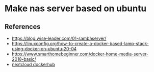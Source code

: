 # Make nas server based on ubuntu

## References

- https://blog.wise-leader.com/01-sambaserver/
- https://linuxconfig.org/how-to-create-a-docker-based-lamp-stack-using-docker-on-ubuntu-20-04
- https://www.smarthomebeginner.com/docker-home-media-server-2018-basic/
- [nextcloud dockerhub](https://hub.docker.com/_/nextcloud/)
